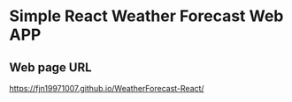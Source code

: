 # Simple React Weather Forecast Web APP

## Web page URL

https://fjn19971007.github.io/WeatherForecast-React/
